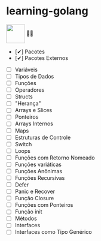 # learning-golang

<img align="center" height="50" width="50" src="https://github.com/user-attachments/assets/f8702f93-e9f6-4409-83fc-49b5979cee87" /> 🍃🍃

- [✔] Pacotes
- [✔] Pacotes Externos
- [ ] Variáveis
- [ ] Tipos de Dados
- [ ] Funções
- [ ] Operadores
- [ ] Structs
- [ ] "Herança"
- [ ] Arrays e Slices
- [ ] Ponteiros
- [ ] Arrays Internos
- [ ] Maps
- [ ] Estruturas de Controle
- [ ] Switch
- [ ] Loops
- [ ] Funções com Retorno Nomeado
- [ ] Funções variáticas
- [ ] Funções Anônimas
- [ ] Funções Recursivas
- [ ] Defer
- [ ] Panic e Recover
- [ ] Função Closure
- [ ] Funções com Ponteiros
- [ ] Função init
- [ ] Métodos
- [ ] Interfaces
- [ ] Interfaces como Tipo Genérico
